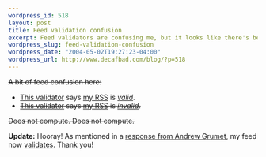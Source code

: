 ```yaml
--- 
wordpress_id: 518
layout: post
title: Feed validation confusion
excerpt: Feed validators are confusing me, but it looks like there's been a fix.
wordpress_slug: feed-validation-confusion
wordpress_date: "2004-05-02T19:27:23-04:00"
wordpress_url: http://www.decafbad.com/blog/?p=518
---
```

<strike>A bit of feed confusion here:</strike>

* [This validator][validator1] says [my RSS][myrss] is [*valid*][valid].
* <strike>[This validator][validator2] says [my RSS][myrss] is [*invalid*][invalid].</strike>

<strike>Does not compute.  Does not compute.</strike>

**Update:** Hooray!  As mentioned in a [response from Andrew Grumet][andrew], my feed now [validates][invalid].  Thank you!

[myrss]: http://www.decafbad.com/index.rdf
[validator1]:  http://feedvalidator.org/
[validator2]: http://rss.scripting.com/
[valid]: http://feedvalidator.org/check?url=http%3A%2F%2Fwww.decafbad.com%2Findex.rdf
[invalid]: http://rss.scripting.com/?url=http%3A%2F%2Fwww.decafbad.com%2Findex.rdf
[andrew]: http://www.decafbad.com/blog/2004/05/02/feed_validation_confusion#comment-1113
